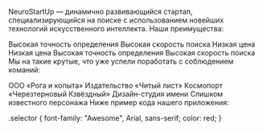NeuroStartUp — динамично развивающийся стартап, специализирующийся на поиске с использованием новейших технологий искусственного интеллекта. Наши преимущества:

Высокая точность определения
Высокая скорость поиска
Низкая цена
Низкая цена
Высокая точность определения
Высокая скорость поиска
Мы на такие крутые, что уже успели поработать с соблюдением команий:

ООО «Рога и копыта»
Издательство «Читый лист»
Космопорт «Черезтерновый Кзвёздный»
Дизайн-студия имени Слишком известного персонажа
Ниже пример кода нашего приложения:

.selector {
  font-family: "Awesome", Arial, sans-serif;
  color: red;
}